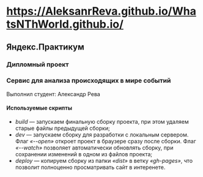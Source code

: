 # https://AleksanrReva.github.io/WhatsNThWorld.github.io/
## Яндекс.Практикум

### Дипломный проект
### Cервис для анализа происходящих в мире событий

Выполнил студент: Александр Рева

#### Используемые скрипты
* _build_ — запускаем финальную сборку проекта, при этом удаляем старые файлы предыдущей сборки;
* _dev_ — запускаем сборку для разработки с локальным сервером. Флаг _«--open»_ откроет проект в браузере сразу после сборки. Флаг _«--watch»_ позволяет автоматически обновлять сборку, при сохранении изменений в одном из файлов проекта;
* _deploy_ — копируем сборку из папки _«dist»_ в ветку _«gh-pages»_, что позволит полноценно просматривать сайт в интеренете.
